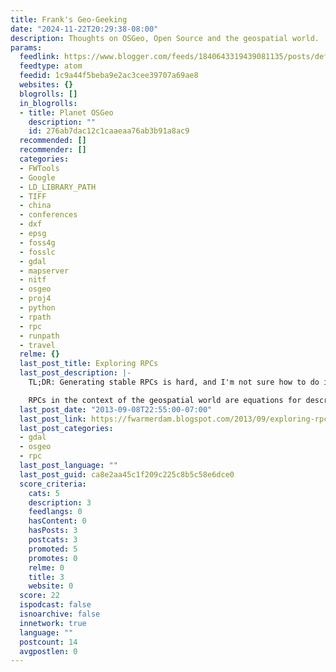 ```yaml
---
title: Frank's Geo-Geeking
date: "2024-11-22T20:29:38-08:00"
description: Thoughts on OSGeo, Open Source and the geospatial world.
params:
  feedlink: https://www.blogger.com/feeds/1840643319439081135/posts/default/-/osgeo
  feedtype: atom
  feedid: 1c9a44f5beba9e2ac3cee39707a69ae8
  websites: {}
  blogrolls: []
  in_blogrolls:
  - title: Planet OSGeo
    description: ""
    id: 276ab7dac12c1caaeaa76ab3b91a8ac9
  recommended: []
  recommender: []
  categories:
  - FWTools
  - Google
  - LD_LIBRARY_PATH
  - TIFF
  - china
  - conferences
  - dxf
  - epsg
  - foss4g
  - fosslc
  - gdal
  - mapserver
  - nitf
  - osgeo
  - proj4
  - python
  - rpath
  - rpc
  - runpath
  - travel
  relme: {}
  last_post_title: Exploring RPCs
  last_post_description: |-
    TL;DR: Generating stable RPCs is hard, and I'm not sure how to do it!

    RPCs in the context of the geospatial world are equations for describing how a geometrically raw sensor image can be related to
  last_post_date: "2013-09-08T22:55:00-07:00"
  last_post_link: https://fwarmerdam.blogspot.com/2013/09/exploring-rpcs.html
  last_post_categories:
  - gdal
  - osgeo
  - rpc
  last_post_language: ""
  last_post_guid: ca8e2aa45c1f209c225c8b5c58e6dce0
  score_criteria:
    cats: 5
    description: 3
    feedlangs: 0
    hasContent: 0
    hasPosts: 3
    postcats: 3
    promoted: 5
    promotes: 0
    relme: 0
    title: 3
    website: 0
  score: 22
  ispodcast: false
  isnoarchive: false
  innetwork: true
  language: ""
  postcount: 14
  avgpostlen: 0
---
```

